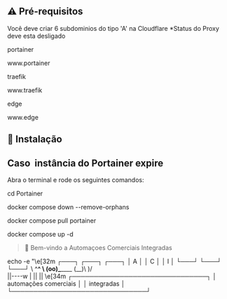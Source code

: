 
## ⚠️ Pré-requisitos

Você deve criar 6 subdominios do tipo 'A' na Cloudflare
*Status do Proxy deve esta desligado

<p>portainer</p>
<p>www.portainer</p>
<p>traefik</p>
<p>www.traefik</p>
<p>edge</p>
<p>www.edge</p>



## 💽 Instalação

## Caso  instância do Portainer expire

Abra o terminal e rode os seguintes comandos:

<p>cd Portainer

<p>docker compose down --remove-orphans
<p>docker compose pull portainer
<p>docker compose up -d

> 🚀 Bem-vindo a Automaçoes Comerciais Integradas

echo -e "\e[32m
  ┌───┐ ┌───┐ ┌───┐
  │ A │ │ C │ │ I │
  └───┘ └───┘ └───┘
        \   ^__^
         \  (oo)\_______
            (__)\       )\/\
                ||----w |
                ||     ||
\e[34m
 ┌───────────────────────────────┐
 │ automações comerciais        │
 │ integradas                   │
 └───────────────────────────────┘


